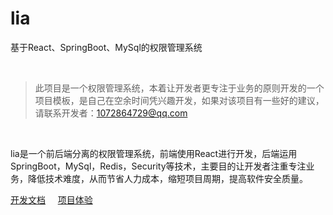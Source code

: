 # lia

基于React、SpringBoot、MySql的权限管理系统

<br/>

>此项目是一个权限管理系统，本着让开发者更专注于业务的原则开发的一个项目模板，是自己在空余时间凭兴趣开发，如果对该项目有一些好的建议，请联系开发者：1072864729@qq.com

<br/>

lia是一个前后端分离的权限管理系统，前端使用React进行开发，后端运用SpringBoot，MySql，Redis，Security等技术，主要目的让开发者注重专注业务，降低技术难度，从而节省人力成本，缩短项目周期，提高软件安全质量。

[开发文档](https://lwq0615.github.io/lia-app)&nbsp;&nbsp;&nbsp;&nbsp;
[项目体验](http://120.79.163.32) 